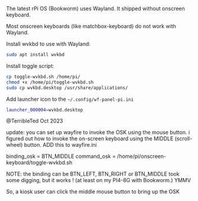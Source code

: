 The latest rPi OS (Bookworm) uses Wayland. It shipped without onscreen keyboard.

Most onscreen keyboards (like matchbox-keyboard) do not work with Wayland.

Install wvkbd to use with Wayland:

```bash
sudo apt install wvkbd

```

Install toggle script:

```bash
cp toggle-wvkbd.sh /home/pi/
chmod +x /home/pi/toggle-wvkbd.sh
sudo cp wvkbd.desktop /usr/share/applications/
```

Add launcher icon to the `~/.config/wf-panel-pi.ini`

```bash
launcher_000004=wvkbd.desktop
```



@TerribleTed Oct 2023

update: you can set up wayfire to invoke the OSK using the mouse button.
i figured out how to invoke the on-screen keyboard using the MIDDLE (scroll-wheel) button.
ADD this to wayfire.ini

binding_osk = BTN_MIDDLE
command_osk = /home/pi/onscreen-keyboard/toggle-wvkbd.sh

NOTE: the binding can be BTN_LEFT, BTN_RIGHT or BTN_MIDDLE
took some digging, but it works ! (at least on my PI4-8G with Bookworm.)
YMMV

So, a kiosk user can click the middle mouse button to bring up the OSK

